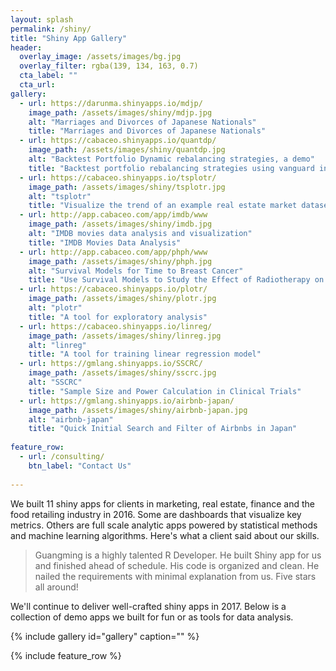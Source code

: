 ```yaml
---
layout: splash
permalink: /shiny/
title: "Shiny App Gallery"
header:
  overlay_image: /assets/images/bg.jpg
  overlay_filter: rgba(139, 134, 163, 0.7)
  cta_label: ""
  cta_url: 
gallery:
  - url: https://darunma.shinyapps.io/mdjp/
    image_path: /assets/images/shiny/mdjp.jpg
    alt: "Marriages and Divorces of Japanese Nationals"
    title: "Marriages and Divorces of Japanese Nationals"
  - url: https://cabaceo.shinyapps.io/quantdp/
    image_path: /assets/images/shiny/quantdp.jpg
    alt: "Backtest Portfolio Dynamic rebalancing strategies, a demo"
    title: "Backtest portfolio rebalancing strategies using vanguard index funds"
  - url: https://cabaceo.shinyapps.io/tsplotr/
    image_path: /assets/images/shiny/tsplotr.jpg
    alt: "tsplotr"
    title: "Visualize the trend of an example real estate market dataset"    
  - url: http://app.cabaceo.com/app/imdb/www
    image_path: /assets/images/shiny/imdb.jpg
    alt: "IMDB movies data analysis and visualization"
    title: "IMDB Movies Data Analysis"
  - url: http://app.cabaceo.com/app/phph/www
    image_path: /assets/images/shiny/phph.jpg
    alt: "Survival Models for Time to Breast Cancer"
    title: "Use Survival Models to Study the Effect of Radiotherapy on Time to Breast Cancer"
  - url: https://cabaceo.shinyapps.io/plotr/
    image_path: /assets/images/shiny/plotr.jpg
    alt: "plotr"
    title: "A tool for exploratory analysis"    
  - url: https://cabaceo.shinyapps.io/linreg/
    image_path: /assets/images/shiny/linreg.jpg
    alt: "linreg"
    title: "A tool for training linear regression model"        
  - url: https://gmlang.shinyapps.io/SSCRC/
    image_path: /assets/images/shiny/sscrc.jpg
    alt: "SSCRC"
    title: "Sample Size and Power Calculation in Clinical Trials"        
  - url: https://gmlang.shinyapps.io/airbnb-japan/
    image_path: /assets/images/shiny/airbnb-japan.jpg
    alt: "airbnb-japan"
    title: "Quick Initial Search and Filter of Airbnbs in Japan"        
    
feature_row:
  - url: /consulting/
    btn_label: "Contact Us"      
        
---
```


We built 11 shiny apps for clients in marketing, real estate, finance and the food retailing industry in 2016. Some are dashboards that visualize key metrics. Others are full scale analytic apps powered by statistical methods and machine learning algorithms. Here's what a client said about our skills.

>Guangming is a highly talented R Developer. He built Shiny app for us and finished ahead of schedule. His code is organized and clean. He nailed the requirements with minimal explanation from us. Five stars all around! 

We'll continue to deliver well-crafted shiny apps in 2017. Below is a collection of demo apps we built for fun or as tools for data analysis. 

{% include gallery id="gallery" caption="" %}

{% include feature_row %}